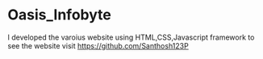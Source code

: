 # Oasis_Infobyte
I developed the varoius website using HTML,CSS,Javascript framework to see the website visit https://github.com/Santhosh123P
